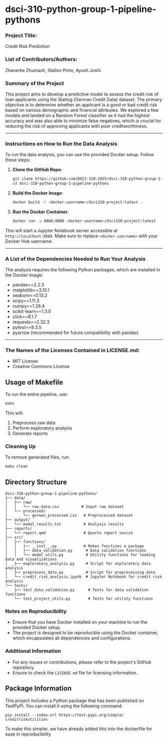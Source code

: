 # dsci-310-python-group-1-pipeline-pythons

### Project Title: 
Credit Risk Prediction

### List of Contributors/Authors: 
Zhanerke Zhumash, Stallon Pinto, Ayush Joshi

### Summary of the Project 
This project aims to develop a predictive model to assess the credit risk of loan applicants using the Statlog (German Credit Data) dataset. The primary objective is to determine whether an applicant is a good or bad credit risk based on various demographic and financial attributes. We explored a few models and landed on a Random Forest classifier as it had the highest accuracy and was also able to minimize false negatives, which is crucial for reducing the risk of approving applicants with poor creditworthiness.

___

### Instructions on How to Run the Data Analysis
To run the data analysis, you can use the provided Docker setup. Follow these steps:

1. **Clone the GitHub Repo**:
    ```bash
    git clone https://github.com/DSCI-310-2025/dsci-310-python-group-1-pipeline-pythons.git
    cd dsci-310-python-group-1-pipeline-pythons
    ```

2. **Build the Docker Image**:
   ```bash
   docker build -t <docker-username>/dsci310-project:latest .
   ```

3. **Run the Docker Container**:
   ```bash
   docker run -p 8888:8888 <docker-username>/dsci310-project:latest 
   ```

This will start a Jupyter Notebook server accessible at `http://localhost:8888`. Make sure to replace `<docker-username>` with your Docker Hub username.

___

### A List of the Dependencies Needed to Run Your Analysis
The analysis requires the following Python packages, which are installed in the Docker image:
- pandas==2.2.3
- matplotlib==3.10.1
- seaborn==0.13.2
- scipy==1.11.3
- numpy==1.26.4
- scikit-learn==1.3.0
- click==8.1.7
- requests==2.32.3
- pytest==8.3.5
- pyarrow (recommended for future compatibility with pandas)

___

### The Names of the Licenses Contained in LICENSE.md:
- MIT License
- Creative Commons License 

## Usage of Makefile
To run the entire pipeline, use:
```bash
make 
```
This will:
1. Preprocess raw data
2. Perform exploratory analysis
3. Generate reports

### Cleaning Up
To remove generated files, run:
```bash
make clean
```

## Directory Structure
```
dsci-310-python-group-1-pipeline-pythons/
├── data/
│   ├── raw/
│   │   └── raw_data.csv          # Input raw dataset
│   └── processed/
│       └── german_processed.csv   # Preprocessed dataset
├── output/
│   └── model_results.txt          # Analysis results
├── reports/
│   └── report.qmd                 # Quarto report source
├── src/
│   ├── functions/
│   │   ├── __init__.py            # Makes functions a package
│   │   ├── data_validation.py      # Data validation functions
│   │   └── model_utils.py          # Utility functions for loading data and visualizations
│   ├── exploratory_analysis.py     # Script for exploratory data analysis
│   ├── preprocess_data.py          # Script for preprocessing data
│   └── credit_risk_analysis.ipynb  # Jupyter Notebook for credit risk analysis
└── tests/
    ├── test_data_validation.py      # Tests for data validation functions
    └── test_project_utils.py        # Tests for utility functions
```

### Notes on Reproducibility
- Ensure that you have Docker installed on your machine to run the provided Docker setup.
- The project is designed to be reproducible using the Docker container, which encapsulates all dependencies and configurations.

### Additional Information
- For any issues or contributions, please refer to the project's GitHub repository.
- Ensure to check the `LICENSE.md` file for licensing information.

## Package Information
This project includes a Python package that has been published on TestPyPI. You can install it using the following command:

```
pip install --index-url https://test.pypi.org/simple/ creditriskutilities
```

To make this simpler, we have already added this into the dockerfile for ease in reproducibility
